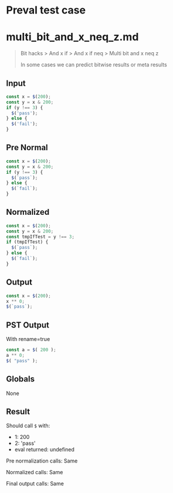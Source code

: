 # Preval test case

# multi_bit_and_x_neq_z.md

> Bit hacks > And x if > And x if neq > Multi bit and x neq z
>
> In some cases we can predict bitwise results or meta results

## Input

`````js filename=intro
const x = $(200);
const y = x & 200;
if (y !== 3) {
  $('pass');
} else {
  $('fail');
}
`````

## Pre Normal


`````js filename=intro
const x = $(200);
const y = x & 200;
if (y !== 3) {
  $(`pass`);
} else {
  $(`fail`);
}
`````

## Normalized


`````js filename=intro
const x = $(200);
const y = x & 200;
const tmpIfTest = y !== 3;
if (tmpIfTest) {
  $(`pass`);
} else {
  $(`fail`);
}
`````

## Output


`````js filename=intro
const x = $(200);
x ** 0;
$(`pass`);
`````

## PST Output

With rename=true

`````js filename=intro
const a = $( 200 );
a ** 0;
$( "pass" );
`````

## Globals

None

## Result

Should call `$` with:
 - 1: 200
 - 2: 'pass'
 - eval returned: undefined

Pre normalization calls: Same

Normalized calls: Same

Final output calls: Same
